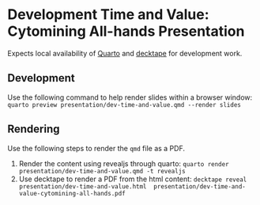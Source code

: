 # Development Time and Value: Cytomining All-hands Presentation

Expects local availability of [Quarto](https://quarto.org/docs/) and [decktape](https://github.com/astefanutti/decktape) for development work.

## Development

Use the following command to help render slides within a browser window:
`quarto preview presentation/dev-time-and-value.qmd --render slides`

## Rendering

Use the following steps to render the `qmd` file as a PDF.

1. Render the content using revealjs through quarto: `quarto render presentation/dev-time-and-value.qmd -t revealjs`
2. Use decktape to render a PDF from the html content: `decktape reveal presentation/dev-time-and-value.html  presentation/dev-time-and-value-cytomining-all-hands.pdf`
